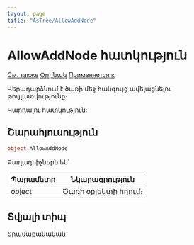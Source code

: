 ```yaml
---
layout: page
title: "AsTree/AllowAddNode"
---
```


# AllowAddNode հատկություն 

[См. также](../Astree.html) [Օրինակ](../../Examples/E_AsTree.html) [Применяется к](../Astree.md)

Վերադարձնում է ծառի մեջ հանգույց ավելացնելու թույլատվությունը։

Կարդալու հատկություն: 

## Շարահյուսություն

``` vb
object.AllowAddNode
```

Բաղադրիչներն են՝


| Պարամետր | Նկարագրություն |
|--|--|
| object | Ծառի օբյեկտի հղում։ |

## Տվյալի տիպ

Տրամաբանական
